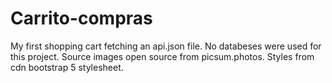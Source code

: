 # Carrito-compras 
My first shopping cart fetching an api.json file.
No databeses were used for this project.
Source images open source from picsum.photos.
Styles from cdn bootstrap 5 stylesheet.
